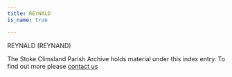 ```yaml
---
title: REYNALD
is_name: true

---
```


REYNALD (REYNAND)


The Stoke Climsland Parish Archive holds material under this index entry. To find out more please [contact us](/contact/)
